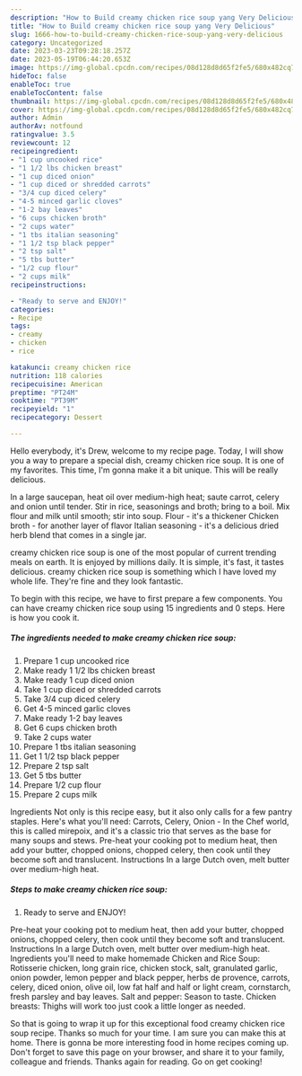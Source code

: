```yaml
---
description: "How to Build creamy chicken rice soup yang Very Delicious"
title: "How to Build creamy chicken rice soup yang Very Delicious"
slug: 1666-how-to-build-creamy-chicken-rice-soup-yang-very-delicious
category: Uncategorized
date: 2023-03-23T09:28:18.257Z
date: 2023-05-19T06:44:20.653Z
image: https://img-global.cpcdn.com/recipes/08d128d8d65f2fe5/680x482cq70/creamy-chicken-rice-soup-recipe-main-photo.jpg
hideToc: false
enableToc: true
enableTocContent: false
thumbnail: https://img-global.cpcdn.com/recipes/08d128d8d65f2fe5/680x482cq70/creamy-chicken-rice-soup-recipe-main-photo.jpg
cover: https://img-global.cpcdn.com/recipes/08d128d8d65f2fe5/680x482cq70/creamy-chicken-rice-soup-recipe-main-photo.jpg
author: Admin
authorAv: notfound
ratingvalue: 3.5
reviewcount: 12
recipeingredient:
- "1 cup uncooked rice"
- "1 1/2 lbs chicken breast"
- "1 cup diced onion"
- "1 cup diced or shredded carrots"
- "3/4 cup diced celery"
- "4-5 minced garlic cloves"
- "1-2 bay leaves"
- "6 cups chicken broth"
- "2 cups water"
- "1 tbs italian seasoning"
- "1 1/2 tsp black pepper"
- "2 tsp salt"
- "5 tbs butter"
- "1/2 cup flour"
- "2 cups milk"
recipeinstructions:

- "Ready to serve and ENJOY!"
categories:
- Recipe
tags:
- creamy
- chicken
- rice

katakunci: creamy chicken rice 
nutrition: 118 calories
recipecuisine: American
preptime: "PT24M"
cooktime: "PT39M"
recipeyield: "1"
recipecategory: Dessert

---
```



Hello everybody, it's Drew, welcome to my recipe page. Today, I will show you a way to prepare a special dish, creamy chicken rice soup. It is one of my favorites. This time, I'm gonna make it a bit unique. This will be really delicious.

In a large saucepan, heat oil over medium-high heat; saute carrot, celery and onion until tender. Stir in rice, seasonings and broth; bring to a boil. Mix flour and milk until smooth; stir into soup. Flour - it&#39;s a thickener Chicken broth - for another layer of flavor Italian seasoning - it&#39;s a delicious dried herb blend that comes in a single jar.

creamy chicken rice soup is one of the most popular of current trending meals on earth. It is enjoyed by millions daily. It is simple, it's fast, it tastes delicious. creamy chicken rice soup is something which I have loved my whole life. They're fine and they look fantastic.


To begin with this recipe, we have to first prepare a few components. You can have creamy chicken rice soup using 15 ingredients and 0 steps. Here is how you cook it.

<!--inarticleads1-->

##### The ingredients needed to make creamy chicken rice soup:

1. Prepare 1 cup uncooked rice
1. Make ready 1 1/2 lbs chicken breast
1. Make ready 1 cup diced onion
1. Take 1 cup diced or shredded carrots
1. Take 3/4 cup diced celery
1. Get 4-5 minced garlic cloves
1. Make ready 1-2 bay leaves
1. Get 6 cups chicken broth
1. Take 2 cups water
1. Prepare 1 tbs italian seasoning
1. Get 1 1/2 tsp black pepper
1. Prepare 2 tsp salt
1. Get 5 tbs butter
1. Prepare 1/2 cup flour
1. Prepare 2 cups milk


Ingredients Not only is this recipe easy, but it also only calls for a few pantry staples. Here&#39;s what you&#39;ll need: Carrots, Celery, Onion - In the Chef world, this is called mirepoix, and it&#39;s a classic trio that serves as the base for many soups and stews. Pre-heat your cooking pot to medium heat, then add your butter, chopped onions, chopped celery, then cook until they become soft and translucent. Instructions In a large Dutch oven, melt butter over medium-high heat. 

<!--inarticleads2-->

##### Steps to make creamy chicken rice soup:


1. Ready to serve and ENJOY!

Pre-heat your cooking pot to medium heat, then add your butter, chopped onions, chopped celery, then cook until they become soft and translucent. Instructions In a large Dutch oven, melt butter over medium-high heat. Ingredients you&#39;ll need to make homemade Chicken and Rice Soup: Rotisserie chicken, long grain rice, chicken stock, salt, granulated garlic, onion powder, lemon pepper and black pepper, herbs de provence, carrots, celery, diced onion, olive oil, low fat half and half or light cream, cornstarch, fresh parsley and bay leaves. Salt and pepper: Season to taste. Chicken breasts: Thighs will work too just cook a little longer as needed. 

So that is going to wrap it up for this exceptional food creamy chicken rice soup recipe. Thanks so much for your time. I am sure you can make this at home. There is gonna be more interesting food in home recipes coming up. Don't forget to save this page on your browser, and share it to your family, colleague and friends. Thanks again for reading. Go on get cooking!
